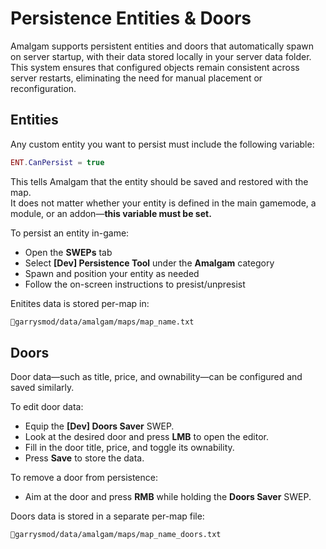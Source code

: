 # Persistence Entities & Doors

Amalgam supports persistent entities and doors that automatically spawn on server startup, with their data stored locally in your server data folder.  
This system ensures that configured objects remain consistent across server restarts, eliminating the need for manual placement or reconfiguration.

## Entities

Any custom entity you want to persist must include the following variable:

```lua
ENT.CanPersist = true
```

This tells Amalgam that the entity should be saved and restored with the map.  
It does not matter whether your entity is defined in the main gamemode, a module, or an addon—**this variable must be set.**

To persist an entity in-game:

- Open the **SWEPs** tab
- Select **[Dev] Persistence Tool** under the **Amalgam** category
- Spawn and position your entity as needed
- Follow the on-screen instructions to presist/unpresist

Enitites data is stored per-map in:
```BASH
📂garrysmod/data/amalgam/maps/map_name.txt
```

## Doors

Door data—such as title, price, and ownability—can be configured and saved similarly.

To edit door data:

- Equip the **[Dev] Doors Saver** SWEP.
- Look at the desired door and press **LMB** to open the editor.
- Fill in the door title, price, and toggle its ownability.
- Press **Save** to store the data.

To remove a door from persistence:

- Aim at the door and press **RMB** while holding the **Doors Saver** SWEP.

Doors data is stored in a separate per-map file:
```BASH
📂garrysmod/data/amalgam/maps/map_name_doors.txt
```



